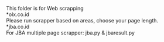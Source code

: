 This folder is for Web scrapping
<br>
*olx.co.id<br>
Please run scrapper based on areas, choose your page length.
<br>
*jba.co.id
<br>
For JBA multiple page scrapper: jba.py & jbaresult.py
